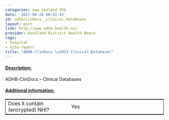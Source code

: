 ```yaml
---
categories: new-zealand dhb
date: '2017-04-28 08:51:41'
id: adhbclindocs__clinical_databases
layout: post
link: http://www.adhb.health.nz/
provider: Auckland District Health Board
tags:
- hospital
- nzte-report
title: "ADHB-ClinDocs \u2013 Clinical Databases"
---
```



 <h4> <u>Description:</u> </h4>
ADHB-ClinDocs – Clinical Databases
 <h4> <u>Additional information:</u> </h4>
 <table style="border: 1px solid">
 <tr> <td width="40%"> Does it contain (encrypted) NHI? </td> <td>Yes</td> </tr>
 </table>